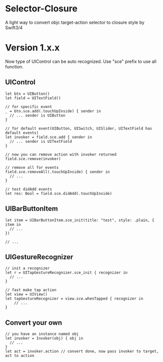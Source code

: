 # Selector-Closure

A light way to convert objc target-action selector to closure style by Swift3/4

# Version 1.x.x

Now type of UIControl can be auto recognized.
Use "sce" prefix to use all function.


## UIControl

```
let btn = UIButton()
let field = UITextField()

// for specific event 
_ = btn.sce.add(.touchUpInside) { sender in
  // ... sender is UIButton
}

// for default event(UIButton, UISwitch, UISlider, UITextField has default events)
let invoker = field.sce.add { sender in
  // ... sender is UITextField
}

// now you can remove action with invoker returned
field.sce.remove(invoker)

// remove all for events
field.sce.removeAll(.touchUpInside) { sender in
  // ...
}

// test didAdd events
let res: Bool = field.sce.didAdd(.touchUpInside)
```


## UIBarButtonItem

```
let item = UIBarButtonItem.sce_init(title: "test", style: .plain, { item in
  // ...
})

// ...
```

## UIGestureRecognizer

```
// init a recognizer
let r = UITapGestureRecognizer.sce_init { recognizer in
  // ...
}

// fast make tap action
let view = UIView()
let tapGestureRecognizer = view.sce.whenTapped { recognizer in
    // ...
}
```


## Convert your own

```
// you have an instance named obj
let invoker = Invoker(obj) { obj in
  // ...
}
let act = invoker.action // convert done, now pass invoker to target, act to action
```
